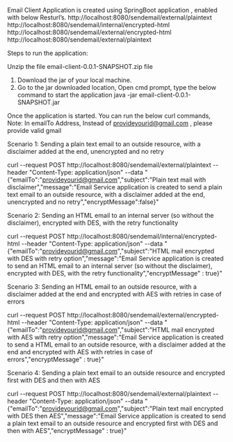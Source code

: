 Email Client Application is created using SpringBoot application , enabled with below Resturl’s.
http://localhost:8080/sendemail/external/plaintext
http://localhost:8080/sendemail/internal/encrypted-html 
http://localhost:8080/sendemail/external/encrypted-html 
http://localhost:8080/sendemail/external/plaintext 


Steps to run the application:

Unzip the file email-client-0.0.1-SNAPSHOT.zip file

1. Download the jar of your local machine.
2. Go to the jar downloaded location, Open cmd prompt, type the below command
to start the application java -jar email-client-0.0.1-SNAPSHOT.jar

Once the application is started. You can run the below curl commands,
Note: In emailTo Address, Instead of provideyourid@gmail.com , please provide valid gmail 

Scenario 1: Sending a plain text email to an outside resource, with a disclaimer added at the end, unencrypted and no retry

curl --request POST http://localhost:8080/sendemail/external/plaintext --header "Content-Type: application/json" --data "{\"emailTo\":\"provideyourid@gmail.com\",\"subject\":\"Plain text mail with disclaimer\",\"message\":\"Email Service application is created to send a plain text email to an outside resource, with a disclaimer added at the end, unencrypted and no retry\",\"encryptMessage\":false}"


Scenario 2: Sending an HTML email to an internal server (so without the disclaimer), encrypted with DES, with the retry functionality

curl --request POST http://localhost:8080/sendemail/internal/encrypted-html --header "Content-Type: application/json" --data "{\"emailTo\":\"provideyourid@gmail.com\",\"subject\":\"HTML mail encrypted with DES with retry option\",\"message\":\"Email Service application is created to send an HTML email to an internal server (so without the disclaimer), encrypted with DES, with the retry functionality\",\"encryptMessage\" : true}"


Scenario 3: Sending an HTML email to an outside resource, with a disclaimer added at the end and encrypted with AES with retries in case of errors

curl --request POST http://localhost:8080/sendemail/external/encrypted-html --header "Content-Type: application/json" --data "{\"emailTo\":\"provideyourid@gmail.com\",\"subject\":\"HTML mail encrypted with AES with retry option\",\"message\":\"Email Service application is created to send a HTML email to an outside resource, with a disclaimer added at the end and encrypted with AES with retries in case of errors\",\"encryptMessage\" : true}"

Scenario 4: Sending a plain text email to an outside resource and encrypted first with DES and then with AES

curl --request POST http://localhost:8080/sendemail/external/plaintext --header "Content-Type: application/json" --data "{\"emailTo\":\"provideyourid@gmail.com\",\"subject\":\"Plain text mail encrypted with DES then AES\",\"message\":\"Email Service application is created to send a plain text email to an outside resource and encrypted first with DES and then with AES\",\"encryptMessage\" : true}"
